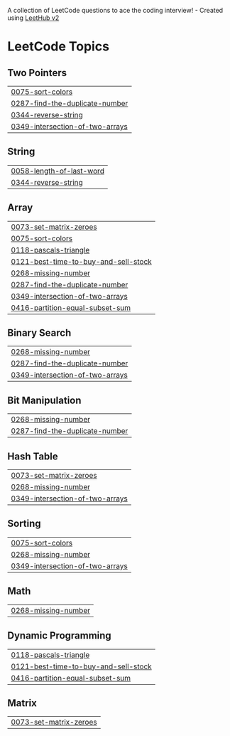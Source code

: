 A collection of LeetCode questions to ace the coding interview! - Created using [LeetHub v2](https://github.com/arunbhardwaj/LeetHub-2.0)
<!---LeetCode Topics Start-->
# LeetCode Topics
## Two Pointers
|  |
| ------- |
| [0075-sort-colors](https://github.com/saurabhhsinghh/LC/tree/master/0075-sort-colors) |
| [0287-find-the-duplicate-number](https://github.com/saurabhhsinghh/LC/tree/master/0287-find-the-duplicate-number) |
| [0344-reverse-string](https://github.com/saurabhhsinghh/LC/tree/master/0344-reverse-string) |
| [0349-intersection-of-two-arrays](https://github.com/saurabhhsinghh/LC/tree/master/0349-intersection-of-two-arrays) |
## String
|  |
| ------- |
| [0058-length-of-last-word](https://github.com/saurabhhsinghh/LC/tree/master/0058-length-of-last-word) |
| [0344-reverse-string](https://github.com/saurabhhsinghh/LC/tree/master/0344-reverse-string) |
## Array
|  |
| ------- |
| [0073-set-matrix-zeroes](https://github.com/saurabhhsinghh/LC/tree/master/0073-set-matrix-zeroes) |
| [0075-sort-colors](https://github.com/saurabhhsinghh/LC/tree/master/0075-sort-colors) |
| [0118-pascals-triangle](https://github.com/saurabhhsinghh/LC/tree/master/0118-pascals-triangle) |
| [0121-best-time-to-buy-and-sell-stock](https://github.com/saurabhhsinghh/LC/tree/master/0121-best-time-to-buy-and-sell-stock) |
| [0268-missing-number](https://github.com/saurabhhsinghh/LC/tree/master/0268-missing-number) |
| [0287-find-the-duplicate-number](https://github.com/saurabhhsinghh/LC/tree/master/0287-find-the-duplicate-number) |
| [0349-intersection-of-two-arrays](https://github.com/saurabhhsinghh/LC/tree/master/0349-intersection-of-two-arrays) |
| [0416-partition-equal-subset-sum](https://github.com/saurabhhsinghh/LC/tree/master/0416-partition-equal-subset-sum) |
## Binary Search
|  |
| ------- |
| [0268-missing-number](https://github.com/saurabhhsinghh/LC/tree/master/0268-missing-number) |
| [0287-find-the-duplicate-number](https://github.com/saurabhhsinghh/LC/tree/master/0287-find-the-duplicate-number) |
| [0349-intersection-of-two-arrays](https://github.com/saurabhhsinghh/LC/tree/master/0349-intersection-of-two-arrays) |
## Bit Manipulation
|  |
| ------- |
| [0268-missing-number](https://github.com/saurabhhsinghh/LC/tree/master/0268-missing-number) |
| [0287-find-the-duplicate-number](https://github.com/saurabhhsinghh/LC/tree/master/0287-find-the-duplicate-number) |
## Hash Table
|  |
| ------- |
| [0073-set-matrix-zeroes](https://github.com/saurabhhsinghh/LC/tree/master/0073-set-matrix-zeroes) |
| [0268-missing-number](https://github.com/saurabhhsinghh/LC/tree/master/0268-missing-number) |
| [0349-intersection-of-two-arrays](https://github.com/saurabhhsinghh/LC/tree/master/0349-intersection-of-two-arrays) |
## Sorting
|  |
| ------- |
| [0075-sort-colors](https://github.com/saurabhhsinghh/LC/tree/master/0075-sort-colors) |
| [0268-missing-number](https://github.com/saurabhhsinghh/LC/tree/master/0268-missing-number) |
| [0349-intersection-of-two-arrays](https://github.com/saurabhhsinghh/LC/tree/master/0349-intersection-of-two-arrays) |
## Math
|  |
| ------- |
| [0268-missing-number](https://github.com/saurabhhsinghh/LC/tree/master/0268-missing-number) |
## Dynamic Programming
|  |
| ------- |
| [0118-pascals-triangle](https://github.com/saurabhhsinghh/LC/tree/master/0118-pascals-triangle) |
| [0121-best-time-to-buy-and-sell-stock](https://github.com/saurabhhsinghh/LC/tree/master/0121-best-time-to-buy-and-sell-stock) |
| [0416-partition-equal-subset-sum](https://github.com/saurabhhsinghh/LC/tree/master/0416-partition-equal-subset-sum) |
## Matrix
|  |
| ------- |
| [0073-set-matrix-zeroes](https://github.com/saurabhhsinghh/LC/tree/master/0073-set-matrix-zeroes) |
<!---LeetCode Topics End-->
